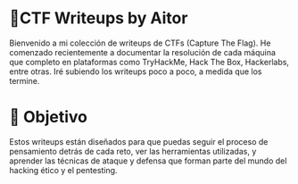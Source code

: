 # 🔐CTF Writeups by Aitor
Bienvenido a mi colección de writeups de CTFs (Capture The Flag). He comenzado recientemente a documentar la resolución de cada máquina que completo en plataformas como TryHackMe, Hack The Box, Hackerlabs, entre otras. Iré subiendo los writeups poco a poco, a medida que los termine.

# 🌟 Objetivo
Estos writeups están diseñados para que puedas seguir el proceso de pensamiento detrás de cada reto, ver las herramientas utilizadas, y aprender las técnicas de ataque y defensa que forman parte del mundo del hacking ético y el pentesting.
